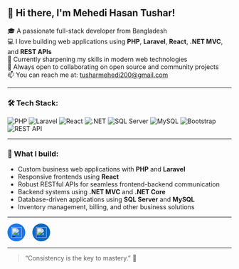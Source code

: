 ## 👋 Hi there, I'm Mehedi Hasan Tushar!

🎓 A passionate full-stack developer from Bangladesh  
💻 I love building web applications using **PHP**, **Laravel**, **React**, **.NET MVC**, and **REST APIs**  
🌱 Currently sharpening my skills in modern web technologies  
🚀 Always open to collaborating on open source and community projects  
📫 You can reach me at: tusharmehedi200@gmail.com  

---

### 🛠️ Tech Stack:
![PHP](https://img.shields.io/badge/PHP-777BB4?style=flat&logo=php&logoColor=white)
![Laravel](https://img.shields.io/badge/Laravel-E34F26?style=flat&logo=laravel&logoColor=white)
![React](https://img.shields.io/badge/React-20232A?style=flat&logo=react&logoColor=61DAFB)
![.NET](https://img.shields.io/badge/.NET-512BD4?style=flat&logo=dotnet&logoColor=white)
![SQL Server](https://img.shields.io/badge/SQL%20Server-CC2927?style=flat&logo=microsoftsqlserver&logoColor=white)
![MySQL](https://img.shields.io/badge/MySQL-4479A1?style=flat&logo=mysql&logoColor=white)
![Bootstrap](https://img.shields.io/badge/Bootstrap-563D7C?style=flat&logo=bootstrap&logoColor=white)
![REST API](https://img.shields.io/badge/REST%20API-005571?style=flat&logo=api&logoColor=white)

---

### 🧩 What I build:
- Custom business web applications with **PHP** and **Laravel**  
- Responsive frontends using **React**  
- Robust RESTful APIs for seamless frontend-backend communication  
- Backend systems using **.NET MVC** and **.NET Core**  
- Database-driven applications using **SQL Server** and **MySQL**  
- Inventory management, billing, and other business solutions  

---

<style>
.social-icon {
  display: inline-block;
  width: 40px;
  height: 40px;
  border-radius: 50%;
  overflow: hidden;
  margin-right: 12px;
  transition: background-color 0.3s ease;
  cursor: pointer;
  vertical-align: middle;
}

.facebook-icon {
  background-color: #1877F2;
}

.facebook-icon:hover {
  background-color: #0f5bb5;
}

.linkedin-icon {
  background-color: #0A66C2;
}

.linkedin-icon:hover {
  background-color: #004182;
}

.social-icon img {
  width: 24px;
  height: 24px;
  display: block;
  margin: 8px auto;
}
</style>

<a href="https://www.facebook.com/sharer/sharer.php?u=https://example.com" target="_blank" rel="noopener noreferrer" class="social-icon facebook-icon" aria-label="Share on Facebook">
  <img src="https://upload.wikimedia.org/wikipedia/commons/5/51/Facebook_f_logo_%282019%29.svg" alt="Facebook" />
</a>

<a href="https://www.linkedin.com/sharing/share-offsite/?url=https://example.com" target="_blank" rel="noopener noreferrer" class="social-icon linkedin-icon" aria-label="Share on LinkedIn">
  <img src="https://upload.wikimedia.org/wikipedia/commons/c/ca/LinkedIn_logo_initials.png" alt="LinkedIn" />
</a>


---

> “Consistency is the key to mastery.” 🔑

